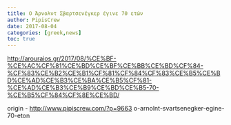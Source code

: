 ```yaml
---
title: Ο Άρνολντ Σβαρτσενέγκερ έγινε 70 ετών
author: PipisCrew
date: 2017-08-04
categories: [greek,news]
toc: true
---
```


http://arouraios.gr/2017/08/%CE%BF-%CE%AC%CF%81%CE%BD%CE%BF%CE%BB%CE%BD%CF%84-%CF%83%CE%B2%CE%B1%CF%81%CF%84%CF%83%CE%B5%CE%BD%CE%AD%CE%B3%CE%BA%CE%B5%CF%81-%CE%AD%CE%B3%CE%B9%CE%BD%CE%B5-70-%CE%B5%CF%84%CF%8E%CE%BD/

origin - http://www.pipiscrew.com/?p=9663 o-arnolnt-svartsenegker-egine-70-eton